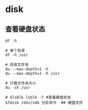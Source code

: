 # disk

## 查看硬盘状态

```shell
df -h

# 单个目录
df -h /usr

# 具体文件夹
du --max-depth=1 -h
du --max-depth=1 -h /usr

# 计算文件夹大小
du -sh /usr
```

```shell
# $lsblk lsblk -f #查看硬盘状态 
$fdisk /dev/sdb 分区命令  ## 硬盘文件
```

